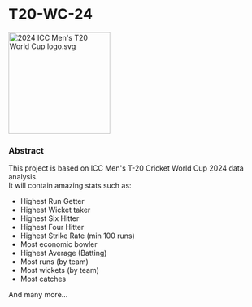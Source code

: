 # T20-WC-24
<img src="https://upload.wikimedia.org/wikipedia/en/8/89/2024_ICC_Men%27s_T20_World_Cup_logo.svg" alt="2024 ICC Men's T20 World Cup logo.svg" height="200" width="200">

### Abstract
This project is based on ICC Men's T-20 Cricket World Cup 2024 data analysis.\
It will contain amazing stats such as:
<ul>
  <li>Highest Run Getter</li>
  <li>Highest Wicket taker</li>
  <li>Highest Six Hitter</li>
  <li>Highest Four Hitter</li>
  <li>Highest Strike Rate (min 100 runs)</li>
  <li>Most economic bowler</li>
  <li>Highest Average (Batting)</li>
  <li>Most runs (by team)</li>
  <li>Most wickets (by team)</li>
  <li>Most catches</li>
</ul>
And many more...
